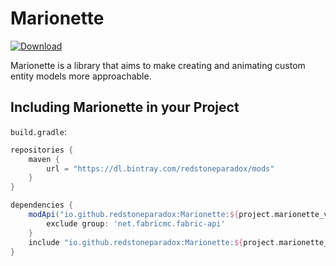 # Marionette
[ ![Download](https://api.bintray.com/packages/redstoneparadox/mods/Marionette/images/download.svg?version=0.1.0-alpha) ](https://bintray.com/redstoneparadox/mods/Marionette/0.1.0-alpha/link)

Marionette is a library that aims to make creating and animating custom entity models more approachable.

## Including Marionette in your Project

`build.gradle`:
```gradle
repositories {
    maven {
        url = "https://dl.bintray.com/redstoneparadox/mods"
    }
}

dependencies {
    modApi("io.github.redstoneparadox:Marionette:${project.marionette_version}") {
        exclude group: 'net.fabricmc.fabric-api'
    }
    include "io.github.redstoneparadox:Marionette:${project.marionette_version}"
}
```
